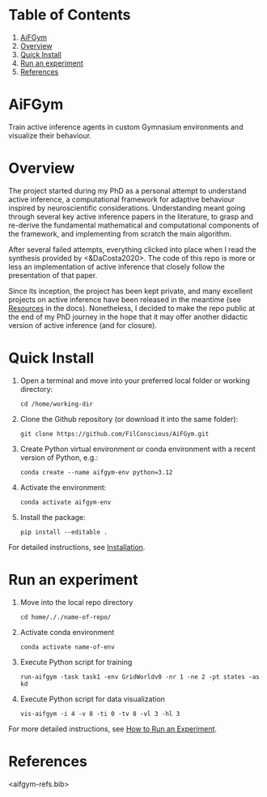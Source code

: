 
# Table of Contents

1.  [AiFGym](#orgba9a03f)
2.  [Overview](#orgaa88c28)
3.  [Quick Install](#orgf37d408)
4.  [Run an experiment](#org1cd354b)
5.  [References](#org2eef084)



<a id="orgba9a03f"></a>

# AiFGym

Train active inference agents in custom Gymnasium environments and visualize their behaviour.


<a id="orgaa88c28"></a>

# Overview

The project started during my PhD as a personal attempt to understand active inference, a computational framework for adaptive behaviour inspired by neuroscientific considerations. Understanding meant going through several key active inference papers in the literature, to grasp and re-derive the fundamental mathematical and computational components of the framework, and implementing from scratch the main algorithm.

After several failed attempts, everything clicked into place when I read the synthesis provided by <&DaCosta2020>. The code of this repo is more or less an implementation of active inference that closely follow the presentation of that paper.

Since its inception, the project has been kept private, and many excellent projects on active inference have been released in the meantime (see [Resources](docs/aif-gym-docs.md) in the docs). Nonetheless, I decided to make the repo public at the end of my PhD journey in the hope that it may offer another didactic version of active inference (and for closure).


<a id="orgf37d408"></a>

# Quick Install

1.  Open a terminal and move into your preferred local folder or working directory:
    
    `cd /home/working-dir`

2.  Clone the Github repository (or download it into the same folder):
    
    `git clone https://github.com/FilConscious/AiFGym.git`

3.  Create Python virtual environment or conda environment with a recent version of Python, e.g.:
    
    `conda create --name aifgym-env python=3.12`

4.  Activate the environment:
    
    `conda activate aifgym-env`

5.  Install the package:
    
    `pip install --editable .`

For detailed instructions, see [Installation](docs/aif-gym-docs.md).


<a id="org1cd354b"></a>

# Run an experiment

1.  Move into the local repo directory
    
    `cd home/././name-of-repo/`

2.  Activate conda environment
    
    `conda activate name-of-env`

3.  Execute Python script for training
    
    `run-aifgym -task task1 -env GridWorldv0 -nr 1 -ne 2 -pt states -as kd`

4.  Execute Python script for data visualization
    
    `vis-aifgym -i 4 -v 8 -ti 0 -tv 8 -vl 3 -hl 3`

For more detailed instructions, see [How to Run an Experiment](docs/aif-gym-docs.md).


<a id="org2eef084"></a>

# References

<aifgym-refs.bib>

